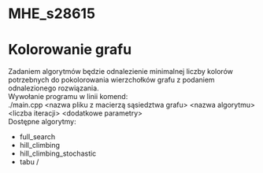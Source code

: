 # MHE_s28615
# Kolorowanie grafu
Zadaniem algorytmów będzie odnalezienie minimalnej liczby kolorów potrzebnych do pokolorowania wierzchołków grafu z podaniem odnalezionego rozwiązania. <br>
Wywołanie programu w linii komend:<br>
./main.cpp \<nazwa pliku z macierzą sąsiedztwa grafu> \<nazwa algorytmu> \<liczba iteracji> \<dodatkowe parametry> <br>
Dostępne algorytmy:
- full_search
- hill_climbing
- hill_climbing_stochastic
- tabu /<tabu size>
